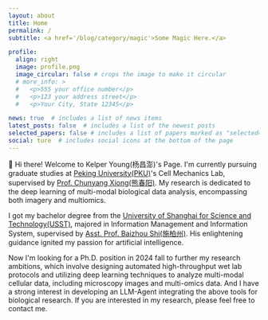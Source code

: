 ```yaml
---
layout: about
title: Home 
permalink: /
subtitle: <a href='/blog/category/magic'>Some Magic Here.</a> 

profile:
  align: right
  image: profile.png
  image_circular: false # crops the image to make it circular
  # more_info: >
  #   <p>555 your office number</p>
  #   <p>123 your address street</p>
  #   <p>Your City, State 12345</p>

news: true  # includes a list of news items
latest_posts: false  # includes a list of the newest posts
selected_papers: false # includes a list of papers marked as "selected={true}"
social: ture  # includes social icons at the bottom of the page
---
```


🐚 Hi there! Welcome to Kelper Young(杨昌澎)'s Page. I'm currently pursuing graduate studies at [Peking University(PKU)](https://english.pku.edu.cn/)'s Cell Mechanics Lab, supervised by [Prof. Chunyang Xiong(熊春阳)](https://scholar.google.com/citations?user=TFxaXggAAAAJ). My research is dedicated to the deep learning of multi-modal biological data analysis, encompassing both imagery and multiomics.

I got my bachelor degree from the [University of Shanghai for Science and Technology(USST)](https://en.usst.edu.cn/), majored in Information Management and Information System, supervised by [Asst. Prof. Baizhou Shi(施柏州)](https://www.iem.yuntech.edu.tw/faculties1.php?ename=pcshih). His enlightening guidance ignited my passion for artificial intelligence.

Now I'm looking for a Ph.D. position in 2024 fall to further my research ambitions, which involve designing automated high-throughput wet lab protocols and utilizing deep learning techniques to analyze multi-modal cellular data, including microscopy images and multi-omics data. And I have a strong interest in developing an LLM-Agent integrating the above tools for biological research. If you are interested in my research, please feel free to contact me.
